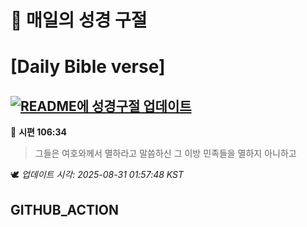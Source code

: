 # 🙏 매일의 성경 구절
# [Daily Bible verse]
## [![README에 성경구절 업데이트](https://github.com/DONGSUKA/first_test/actions/workflows/update-readme-bible.yml/badge.svg)](https://github.com/DONGSUKA/first_test/actions/workflows/update-readme-bible.yml)
<!-- START_BIBLE_VERSE -->
📖 **시편 106:34**
> 그들은 여호와께서 멸하라고 말씀하신 그 이방 민족들을 멸하지 아니하고

🕊️ _업데이트 시각: 2025-08-31 01:57:48 KST_
  <!-- END_BIBLE_VERSE -->
## GITHUB_ACTION
